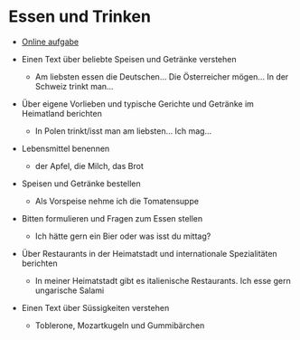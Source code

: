 # Essen und Trinken

- [Online aufgabe](https://www.schubert-verlag.de/aufgaben/uebungen_a1/sa1_uebungen_index.htm)

- Einen Text über beliebte Speisen und Getränke verstehen
    - Am liebsten essen die Deutschen... Die Österreicher mögen... In der Schweiz trinkt man...
- Über eigene Vorlieben und typische Gerichte und Getränke im Heimatland berichten
    - In Polen trinkt/isst man am liebsten... Ich mag...
- Lebensmittel benennen
    - der Apfel, die Milch, das Brot
- Speisen und Getränke bestellen
    - Als Vorspeise nehme ich die Tomatensuppe
- Bitten formulieren und Fragen zum Essen stellen
    - Ich hätte gern ein Bier oder was isst du mittag?
- Über Restaurants in der Heimatstadt und internationale Spezialitäten berichten
    - In meiner Heimatstadt gibt es italienische Restaurants. Ich esse gern ungarische Salami
- Einen Text über Süssigkeiten verstehen
    - Toblerone, Mozartkugeln und Gummibärchen
